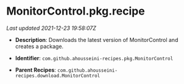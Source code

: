 # MonitorControl.pkg.recipe

_Last updated 2021-12-23 19:58:07Z_

- **Description**: Downloads the latest version of MonitorControl and creates a package.

- **Identifier**: `com.github.ahousseini-recipes.pkg.MonitorControl`

- **Parent Recipes**: `com.github.ahousseini-recipes.download.MonitorControl`
